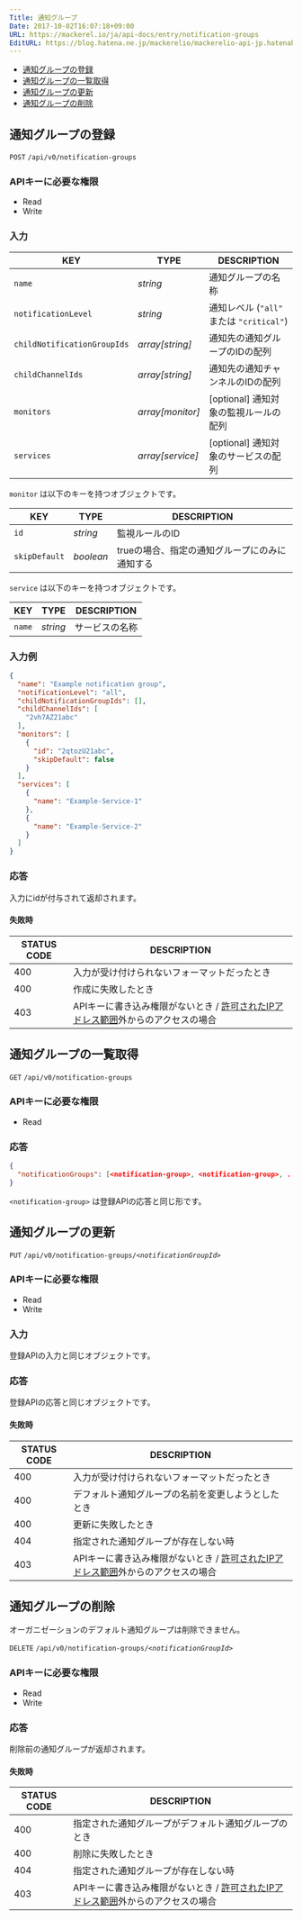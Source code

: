 ```yaml
---
Title: 通知グループ
Date: 2017-10-02T16:07:18+09:00
URL: https://mackerel.io/ja/api-docs/entry/notification-groups
EditURL: https://blog.hatena.ne.jp/mackerelio/mackerelio-api-jp.hatenablog.mackerel.io/atom/entry/8599973812303795755
---
```


<ul class="internal-nav">
  <li><a href="#create">通知グループの登録</a></li>
  <li><a href="#get">通知グループの一覧取得</a></li>
  <li><a href="#update">通知グループの更新</a></li>
  <li><a href="#delete">通知グループの削除</a></li>
</ul>

<h2 id="create">通知グループの登録</h2>

<p class="type-post">
  <code>POST</code>
  <code>/api/v0/notification-groups</code>
</p>

### APIキーに必要な権限

<ul class="api-key border-none">
  <li class="label-read">Read</li>
  <li class="label-write">Write</li>
</ul>

### 入力

| KEY                         | TYPE             | DESCRIPTION                              |
| --------------------------- | ---------------- | ---------------------------------------- |
| `name`                      | *string*         | 通知グループの名称                       |
| `notificationLevel`         | *string*         | 通知レベル (`"all"` または `"critical"`) |
| `childNotificationGroupIds` | *array[string]*  | 通知先の通知グループのIDの配列           |
| `childChannelIds`           | *array[string]*  | 通知先の通知チャンネルのIDの配列         |
| `monitors`                  | *array[monitor]* | [optional] 通知対象の監視ルールの配列    |
| `services`                  | *array[service]* | [optional] 通知対象のサービスの配列      |

`monitor` は以下のキーを持つオブジェクトです。

| KEY                         | TYPE             | DESCRIPTION                                    |
| --------------------------- | ---------------- | ---------------------------------------------- |
| `id`                        | *string*         | 監視ルールのID                                 |
| `skipDefault`               | *boolean*        | trueの場合、指定の通知グループにのみに通知する |

`service` は以下のキーを持つオブジェクトです。

| KEY                         | TYPE             | DESCRIPTION                              |
| --------------------------- | ---------------- | ---------------------------------------- |
| `name`                      | *string*         | サービスの名称                           |

### 入力例

```json
{
  "name": "Example notification group",
  "notificationLevel": "all",
  "childNotificationGroupIds": [],
  "childChannelIds": [
    "2vh7AZ21abc"
  ],
  "monitors": [
    {
      "id": "2qtozU21abc",
      "skipDefault": false
    }
  ],
  "services": [
    {
      "name": "Example-Service-1"
    },
    {
      "name": "Example-Service-2"
    }
  ]
}
```

### 応答
入力にidが付与されて返却されます。

#### 失敗時

<table class="default api-error-table">
  <thead>
    <tr>
      <th class="status-code">STATUS CODE</th>
      <th class="description">DESCRIPTION</th>
    </tr>
  </thead>
  <tbody>
    <tr>
      <td>400</td>
      <td>入力が受け付けられないフォーマットだったとき</td>
    </tr>
    <tr>
      <td>400</td>
      <td>作成に失敗したとき</td>
    </tr>
    <tr>
      <td>403</td>
      <td>APIキーに書き込み権限がないとき / <a href="https://support.mackerel.io/hc/ja/articles/360039701952-%E3%82%AA%E3%83%BC%E3%82%AC%E3%83%8B%E3%82%BC%E3%83%BC%E3%82%B7%E3%83%A7%E3%83%B3%E3%81%AB%E5%AF%BE%E3%81%99%E3%82%8B%E3%82%A2%E3%82%AF%E3%82%BB%E3%82%B9%E3%82%92IP%E3%82%A2%E3%83%89%E3%83%AC%E3%82%B9%E3%82%92%E6%8C%87%E5%AE%9A%E3%81%97%E3%81%A6%E5%88%B6%E9%99%90%E3%81%97%E3%81%9F%E3%81%84" target="_blank">許可されたIPアドレス範囲</a>外からのアクセスの場合</td>
    </tr>
  </tbody>
</table>

<h2 id="get">通知グループの一覧取得</h2>

<p class="type-get">
  <code>GET</code>
  <code>/api/v0/notification-groups</code>
</p>

### APIキーに必要な権限

<ul class="api-key border-none">
  <li class="label-read">Read</li>
</ul>

### 応答

```json
{
  "notificationGroups": [<notification-group>, <notification-group>, ...]
}
```

`<notification-group>` は登録APIの応答と同じ形です。

<h2 id="update">通知グループの更新</h2>

<p class="type-put">
  <code>PUT</code>
  <code>/api/v0/notification-groups/<em>&lt;notificationGroupId&gt</em></code>
</p>

### APIキーに必要な権限

<ul class="api-key border-none">
  <li class="label-read">Read</li>
  <li class="label-write">Write</li>
</ul>

### 入力

登録APIの入力と同じオブジェクトです。

### 応答

登録APIの応答と同じオブジェクトです。

#### 失敗時

<table class="default api-error-table">
  <thead>
    <tr>
      <th class="status-code">STATUS CODE</th>
      <th class="description">DESCRIPTION</th>
    </tr>
  </thead>
  <tbody>
    <tr>
      <td>400</td>
      <td>入力が受け付けられないフォーマットだったとき</td>
    </tr>
    <tr>
      <td>400</td>
      <td>デフォルト通知グループの名前を変更しようとしたとき</td>
    </tr>
    <tr>
      <td>400</td>
      <td>更新に失敗したとき</td>
    </tr>
    <tr>
      <td>404</td>
      <td>指定された通知グループが存在しない時</td>
    </tr>
    <tr>
      <td>403</td>
      <td>APIキーに書き込み権限がないとき / <a href="https://support.mackerel.io/hc/ja/articles/360039701952-%E3%82%AA%E3%83%BC%E3%82%AC%E3%83%8B%E3%82%BC%E3%83%BC%E3%82%B7%E3%83%A7%E3%83%B3%E3%81%AB%E5%AF%BE%E3%81%99%E3%82%8B%E3%82%A2%E3%82%AF%E3%82%BB%E3%82%B9%E3%82%92IP%E3%82%A2%E3%83%89%E3%83%AC%E3%82%B9%E3%82%92%E6%8C%87%E5%AE%9A%E3%81%97%E3%81%A6%E5%88%B6%E9%99%90%E3%81%97%E3%81%9F%E3%81%84" target="_blank">許可されたIPアドレス範囲</a>外からのアクセスの場合</td>
    </tr>
  </tbody>
</table>

<h2 id="delete">通知グループの削除</h2>
オーガニゼーションのデフォルト通知グループは削除できません。

<p class="type-delete">
  <code>DELETE</code>
  <code>/api/v0/notification-groups/<em>&lt;notificationGroupId&gt</em></code>
</p>

### APIキーに必要な権限

<ul class="api-key border-none">
  <li class="label-read">Read</li>
  <li class="label-write">Write</li>
</ul>

### 応答

削除前の通知グループが返却されます。

#### 失敗時

<table class="default api-error-table">
  <thead>
    <tr>
      <th class="status-code">STATUS CODE</th>
      <th class="description">DESCRIPTION</th>
    </tr>
  </thead>
  <tbody>
    <tr>
      <td>400</td>
      <td>指定された通知グループがデフォルト通知グループのとき</td>
    </tr>
    <tr>
      <td>400</td>
      <td>削除に失敗したとき</td>
    </tr>
    <tr>
      <td>404</td>
      <td>指定された通知グループが存在しない時</td>
    </tr>
    <tr>
      <td>403</td>
      <td>APIキーに書き込み権限がないとき / <a href="https://support.mackerel.io/hc/ja/articles/360039701952-%E3%82%AA%E3%83%BC%E3%82%AC%E3%83%8B%E3%82%BC%E3%83%BC%E3%82%B7%E3%83%A7%E3%83%B3%E3%81%AB%E5%AF%BE%E3%81%99%E3%82%8B%E3%82%A2%E3%82%AF%E3%82%BB%E3%82%B9%E3%82%92IP%E3%82%A2%E3%83%89%E3%83%AC%E3%82%B9%E3%82%92%E6%8C%87%E5%AE%9A%E3%81%97%E3%81%A6%E5%88%B6%E9%99%90%E3%81%97%E3%81%9F%E3%81%84" target="_blank">許可されたIPアドレス範囲</a>外からのアクセスの場合</td>
    </tr>
  </tbody>
</table>
